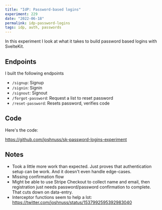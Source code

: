 ```yaml
---
title: "IdP: Password-based logins"
experiment: 229
date: "2022-06-18"
permalink: idp-password-logins
tags: idp, auth, passwords
---
```


In this experiment I look at what it takes to build password based logins with SvelteKit.

## Endpoints

I built the following endpoints

- `/signup`: Signup
- `/signin`: Signin
- `/signout`: Signout
- `/forgot-password`: Request a list to reset password
- `/reset-password`: Resets password, verifies code

## Code

Here's the code:

https://github.com/joshnuss/sk-password-logins-experiment

## Notes

- Took a little more work than expected. Just proves that authentication setup can be work. And it doesn't even handle edge-cases.
- Missing confirmation flow
- Might be able to use Stripe Checkout to collect name and email, then registration just needs password/password confirmation to complete. That cuts down on data-entry.
- Interceptor functions seem to help a lot: https://twitter.com/joshnuss/status/1537992595392983040
